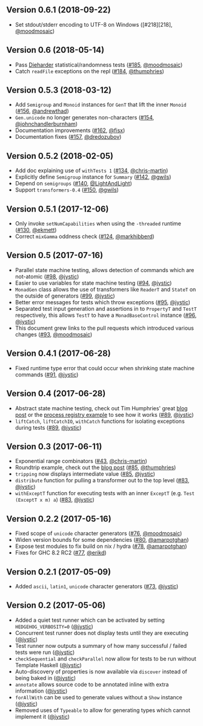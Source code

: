 ## Version 0.6.1 (2018-09-22)

- Set stdout/stderr encoding to UTF-8 on Windows ([#218][218], [@moodmosaic][moodmosaic])

## Version 0.6 (2018-05-14)

- Pass [Dieharder][Dieharder] statistical/randomness tests ([#185][185], [@moodmosaic][moodmosaic])
- Catch `readFile` exceptions on the repl ([#184][184], [@thumphries][thumphries])

## Version 0.5.3 (2018-03-12)

- Add `Semigroup` and `Monoid` instances for `GenT` that lift the inner `Monoid` ([#156][156], [@andrewthad][andrewthad])
- `Gen.unicode` no longer generates non-characters ([#154][154], [@johnchandlerburnham][johnchandlerburnham])
- Documentation improvements ([#162][162], [@fisx][fisx])
- Documentation fixes ([#157][157], [@dredozubov][dredozubov])

## Version 0.5.2 (2018-02-05)

- Add doc explaining use of `withTests 1` ([#134][134], [@chris-martin][chris-martin])
- Explicitly define `Semigroup` instance for `Summary` ([#142][142], [@gwils][gwils])
- Depend on `semigroups` ([#140][140], [@LightAndLight][LightAndLight])
- Support `transformers-0.4` ([#150][150], [@gwils][gwils])

## Version 0.5.1 (2017-12-06)

- Only invoke `setNumCapabilities` when using the `-threaded` runtime ([#130][130], [@ekmett][ekmett])
- Correct `mixGamma` oddness check ([#124][124], [@markhibberd][markhibberd])

## Version 0.5 (2017-07-16)

- Parallel state machine testing, allows detection of commands which are not-atomic ([#98][98], [@jystic][jystic])
- Easier to use variables for state machine testing ([#94][94], [@jystic][jystic])
- `MonadGen` class allows the use of transformers like `ReaderT` and `StateT` on the outside of generators ([#99][99], [@jystic][jystic])
- Better error messages for tests which throw exceptions ([#95][95], [@jystic][jystic])
- Separated test input generation and assertions in to `PropertyT` and `TestT` respectively, this allows `TestT` to have a `MonadBaseControl` instance ([#96][96], [@jystic][jystic])
- This document grew links to the pull requests which introduced various changes ([#93][93], [@moodmosaic][moodmosaic])

## Version 0.4.1 (2017-06-28)

- Fixed runtime type error that could occur when shrinking state machine commands ([#91][91], [@jystic][jystic])

## Version 0.4 (2017-06-28)

- Abstract state machine testing, check out Tim Humphries' great [blog post](http://teh.id.au/posts/2017/07/15/state-machine-testing) or the [process registry example](https://github.com/hedgehogqa/haskell-hedgehog/blob/master/hedgehog-example/test/Test/Example/Registry.hs) to see how it works ([#89][89], [@jystic][jystic])
- `liftCatch`, `liftCatchIO`, `withCatch` functions for isolating exceptions during tests ([#89][89], [@jystic][jystic])

## Version 0.3 (2017-06-11)

- Exponential range combinators ([#43][43], [@chris-martin][chris-martin])
- Roundtrip example, check out the [blog post](http://teh.id.au/posts/2017/06/07/round-trip-property/) ([#85][85], [@thumphries][thumphries])
- `tripping` now displays intermediate value ([#85][85], [@jystic][jystic])
- `distribute` function for pulling a transformer out to the top level ([#83][83], [@jystic][jystic])
- `withExceptT` function for executing tests with an inner `ExceptT` (e.g. `Test (ExceptT x m) a`) ([#83][83], [@jystic][jystic])

## Version 0.2.2 (2017-05-16)

- Fixed scope of `unicode` character generators ([#76][76], [@moodmosaic][moodmosaic])
- Widen version bounds for some dependencies ([#80][80], [@amarpotghan][amarpotghan])
- Expose test modules to fix build on nix / hydra ([#78][78], [@amarpotghan][amarpotghan])
- Fixes for GHC 8.2 RC2 ([#77][77], [@erikd][erikd])

## Version 0.2.1 (2017-05-09)

- Added `ascii`, `latin1`, `unicode` character generators ([#73][73], [@jystic][jystic])

## Version 0.2 (2017-05-06)

- Added a quiet test runner which can be activated by setting `HEDGEHOG_VERBOSITY=0` ([@jystic][jystic])
- Concurrent test runner does not display tests until they are executing ([@jystic][jystic])
- Test runner now outputs a summary of how many successful / failed tests were run ([@jystic][jystic])
- `checkSequential` and `checkParallel` now allow for tests to be run without Template Haskell ([@jystic][jystic])
- Auto-discovery of properties is now available via `discover` instead of being baked in ([@jystic][jystic])
- `annotate` allows source code to be annotated inline with extra information ([@jystic][jystic])
- `forAllWith` can be used to generate values without a `Show` instance ([@jystic][jystic])
- Removed uses of `Typeable` to allow for generating types which cannot implement it ([@jystic][jystic])

[Dieharder]:
  https://webhome.phy.duke.edu/~rgb/General/dieharder.php

[jystic]:
  https://github.com/jystic
[chris-martin]:
  https://github.com/chris-martin
[thumphries]:
  https://github.com/thumphries
[moodmosaic]:
  https://github.com/moodmosaic
[amarpotghan]:
  https://github.com/amarpotghan
[erikd]:
  https://github.com/erikd
[ekmett]:
  https://github.com/ekmett
[markhibberd]:
  https://github.com/markhibberd
[gwils]:
  https://github.com/gwils
[LightAndLight]:
  https://github.com/LightAndLight
[johnchandlerburnham]:
  https://github.com/johnchandlerburnham
[andrewthad]:
  https://github.com/andrewthad
[dredozubov]:
  https://github.com/dredozubov
[fisx]:
  https://github.com/fisx

[185]:
  https://github.com/hedgehogqa/haskell-hedgehog/pull/185
[184]:
  https://github.com/hedgehogqa/haskell-hedgehog/pull/184
[162]:
  https://github.com/hedgehogqa/haskell-hedgehog/pull/162
[157]:
  https://github.com/hedgehogqa/haskell-hedgehog/pull/157
[156]:
  https://github.com/hedgehogqa/haskell-hedgehog/pull/156
[154]:
  https://github.com/hedgehogqa/haskell-hedgehog/pull/154
[150]:
  https://github.com/hedgehogqa/haskell-hedgehog/pull/150
[142]:
  https://github.com/hedgehogqa/haskell-hedgehog/pull/142
[140]:
  https://github.com/hedgehogqa/haskell-hedgehog/pull/140
[134]:
  https://github.com/hedgehogqa/haskell-hedgehog/pull/134
[130]:
  https://github.com/hedgehogqa/haskell-hedgehog/pull/130
[124]:
  https://github.com/hedgehogqa/haskell-hedgehog/pull/124
[99]:
  https://github.com/hedgehogqa/haskell-hedgehog/pull/99
[98]:
  https://github.com/hedgehogqa/haskell-hedgehog/pull/98
[96]:
  https://github.com/hedgehogqa/haskell-hedgehog/pull/96
[95]:
  https://github.com/hedgehogqa/haskell-hedgehog/pull/95
[94]:
  https://github.com/hedgehogqa/haskell-hedgehog/pull/94
[93]:
  https://github.com/hedgehogqa/haskell-hedgehog/pull/93
[91]:
  https://github.com/hedgehogqa/haskell-hedgehog/pull/91
[89]:
  https://github.com/hedgehogqa/haskell-hedgehog/pull/89
[85]:
  https://github.com/hedgehogqa/haskell-hedgehog/pull/85
[83]:
  https://github.com/hedgehogqa/haskell-hedgehog/pull/83
[80]:
  https://github.com/hedgehogqa/haskell-hedgehog/pull/80
[78]:
  https://github.com/hedgehogqa/haskell-hedgehog/pull/78
[77]:
  https://github.com/hedgehogqa/haskell-hedgehog/pull/77
[76]:
  https://github.com/hedgehogqa/haskell-hedgehog/pull/76
[73]:
  https://github.com/hedgehogqa/haskell-hedgehog/pull/73
[43]:
  https://github.com/hedgehogqa/haskell-hedgehog/pull/43
